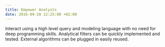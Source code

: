 ```yaml
---
title: Empower Analysts
date: 2016-09-28 12:25:00 +02:00
---
```


Interact using a high level query and modeling language with no need for deep programming skills. Analytical filters can be quickly implemented and tested. External algorithms can be plugged in easily reused.